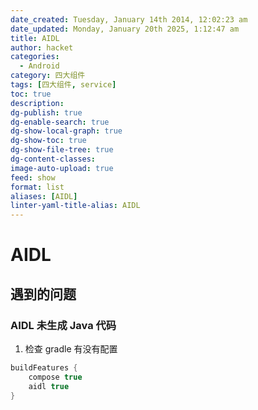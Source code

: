 ```yaml
---
date_created: Tuesday, January 14th 2014, 12:02:23 am
date_updated: Monday, January 20th 2025, 1:12:47 am
title: AIDL
author: hacket
categories:
  - Android
category: 四大组件
tags: [四大组件, service]
toc: true
description: 
dg-publish: true
dg-enable-search: true
dg-show-local-graph: true
dg-show-toc: true
dg-show-file-tree: true
dg-content-classes: 
image-auto-upload: true
feed: show
format: list
aliases: [AIDL]
linter-yaml-title-alias: AIDL
---
```


# AIDL

## 遇到的问题

### AIDL 未生成 Java 代码

1. 检查 gradle 有没有配置

```groovy
buildFeatures {
    compose true
    aidl true
}
```
